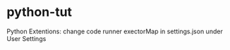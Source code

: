 # python-tut

Python Extentions:
 change code runner exectorMap in settings.json under User Settings

